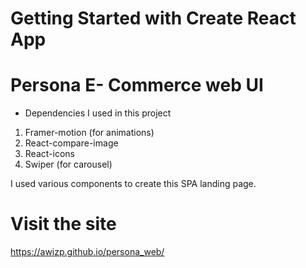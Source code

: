# Getting Started with Create React App

# Persona E- Commerce web UI
* Dependencies I used in this project
1. Framer-motion (for animations)
2. React-compare-image
3. React-icons
4. Swiper (for carousel)

I used various components to create this SPA landing page.

# Visit the site
https://awizp.github.io/persona_web/

